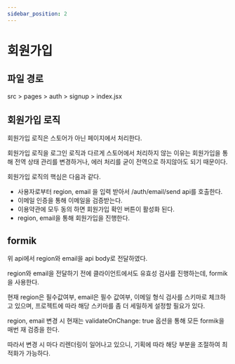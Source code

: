 ```yaml
---
sidebar_position: 2
---
```


# 회원가입

## 파일 경로

src > pages > auth > signup > index.jsx

## 회원가입 로직

회원가입 로직은 스토어가 아닌 페이지에서 처리한다.

회원가입 로직을 로그인 로직과 다르게 스토어에서 처리하지 않는 이유는 회원가입을 통해 전역 상태 관리를 변경하거나, 에러 처리를 굳이 전역으로 하지않아도 되기 때문이다.

회원가입 로직의 핵심은 다음과 같다.

- 사용자로부터 region, email 을 입력 받아서 /auth/email/send api를 호출한다.
- 이메일 인증을 통해 이메일을 검증받는다.
- 이용약관에 모두 동의 하면 회원가입 확인 버튼이 활성화 된다.
- region, email을 통해 회원가입을 진행한다.

## formik

위 api에서 region와 email을 api body로 전달하였다.

region와 email을 전달하기 전에 클라이언트에서도 유효성 검사를 진행하는데, formik을 사용한다.

현재 region은 필수값여부, email은 필수 값여부, 이메일 형식 검사를 스키마로 체크하고 있으며, 프로젝트에 따라 해당 스키마를 좀 더 세밀하게 설정할 필요가 있다.

region, email 변경 시 현재는 validateOnChange: true 옵션을 통해 모든 formik을 매번 재 검증을 한다.

따라서 변경 시 마다 리렌더링이 일어나고 있으니, 기획에 따라 해당 부분을 조절하여 최적화가 가능하다.
